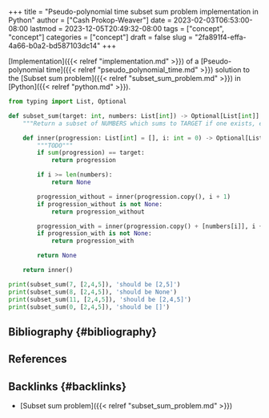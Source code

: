 +++
title = "Pseudo-polynomial time subset sum problem implementation in Python"
author = ["Cash Prokop-Weaver"]
date = 2023-02-03T06:53:00-08:00
lastmod = 2023-12-05T20:49:32-08:00
tags = ["concept", "concept"]
categories = ["concept"]
draft = false
slug = "2fa891f4-effa-4a66-b0a2-bd587103dc14"
+++

[Implementation]({{< relref "implementation.md" >}}) of a [Pseudo-polynomial time]({{< relref "pseudo_polynomial_time.md" >}}) solution to the [Subset sum problem]({{< relref "subset_sum_problem.md" >}}) in [Python]({{< relref "python.md" >}}).

```python
from typing import List, Optional

def subset_sum(target: int, numbers: List[int]) -> Optional[List[int]]:
    """Return a subset of NUMBERS which sums to TARGET if one exists, else return None."""

    def inner(progression: List[int] = [], i: int = 0) -> Optional[List[int]]:
        """TODO"""
        if sum(progression) == target:
            return progression

        if i >= len(numbers):
            return None

        progression_without = inner(progression.copy(), i + 1)
        if progression_without is not None:
            return progression_without

        progression_with = inner(progression.copy() + [numbers[i]], i + 1)
        if progression_with is not None:
            return progression_with

        return None

    return inner()

print(subset_sum(7, [2,4,5]), 'should be [2,5]')
print(subset_sum(8, [2,4,5]), 'should be None')
print(subset_sum(11, [2,4,5]), 'should be [2,4,5]')
print(subset_sum(0, [2,4,5]), 'should be []')
```


## Bibliography {#bibliography}

## References

<style>.csl-entry{text-indent: -1.5em; margin-left: 1.5em;}</style><div class="csl-bib-body">
</div>


## Backlinks {#backlinks}

-   [Subset sum problem]({{< relref "subset_sum_problem.md" >}})
